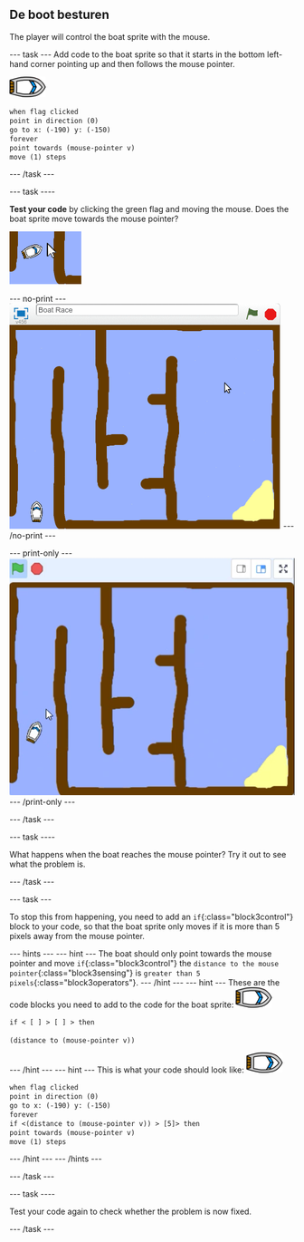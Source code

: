 ## De boot besturen

The player will control the boat sprite with the mouse.

\--- task \--- Add code to the boat sprite so that it starts in the bottom left-hand corner pointing up and then follows the mouse pointer.

![boat-sprite](images/boat_resize.png)

```blocks3
when flag clicked
point in direction (0)
go to x: (-190) y: (-150)
forever
point towards (mouse-pointer v)
move (1) steps
```

\--- /task \---

\--- task \----

**Test your code** by clicking the green flag and moving the mouse. Does the boat sprite move towards the mouse pointer?

![screenshot](images/boat-mouse.png)

\--- no-print \--- ![screenshot](images/boat-pointer-test-anim.gif) \--- /no-print \---

\--- print-only \--- ![screenshot](images/boat-pointer-test-anim.png) \--- /print-only \---

\--- /task \---

\--- task \----

What happens when the boat reaches the mouse pointer? Try it out to see what the problem is.

\--- /task \---

\--- task \---

To stop this from happening, you need to add an `if`{:class="block3control"} block to your code, so that the boat sprite only moves if it is more than 5 pixels away from the mouse pointer.

\--- hints \--- \--- hint \--- The boat should only point towards the mouse pointer and move `if`{:class="block3control"} the `distance to the mouse pointer`{:class="block3sensing"} is `greater than 5 pixels`{:class="block3operators"}. \--- /hint \--- \--- hint \--- These are the code blocks you need to add to the code for the boat sprite: ![boat-sprite](images/boat_resize.png)

```blocks3
if < [ ] > [ ] > then

(distance to (mouse-pointer v))
```

\--- /hint \--- \--- hint \--- This is what your code should look like: ![boat-sprite](images/boat_resize.png)

```blocks3
when flag clicked
point in direction (0)
go to x: (-190) y: (-150)
forever
if <(distance to (mouse-pointer v)) > [5]> then
point towards (mouse-pointer v)
move (1) steps
```

\--- /hint \--- \--- /hints \---

\--- /task \---

\--- task \----

Test your code again to check whether the problem is now fixed.

\--- /task \---